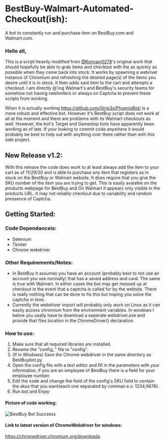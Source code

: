  BestBuy-Walmart-Automated-Checkout(ish):
 =======================================
A bot to constantly run and purchase item on BestBuy.com and Walmart.com. 

### Hello all,

This is a script heavily modified from [@Konyanj0278](https://github.com/Konyanj0278/BestBuy-Automated-Checkout)'s original work that should hopefully be able to grab items and checkout with the as quickly as possible when they come back into stock. It works by spawning a webriver instance of Chromium and refreshing the desired page(s) of the items you desire until it is in stock. It then adds said item to the cart and attempts a checkout. I am directly @'ing Walmart's and BestBuy's security teams for somehow not having ratelimiters or always on Captcha to prevent these scripts from working.

When it is actually working https://github.com/Strip3s/PhoenixBot/ is a more robust and effective bot. However it's BestBuy script does not work at all at the moment and there are problems with its Walmart checkouts as well. However, the bot's Target and Gamestop bots have apparently been working as of late. If your looking to commit code anywhere it would probably be best to help out with anything over there rather than with this side project.

New Release v1.2:
----------------
With this release the code does work to at least always add the item to your cart as of 11/29/20 and is able to purchase any item that registers as in stock on the BestBuy or Walmart website. It does require that you give the SKU number of the item you are trying to get. This is easily avaialbe on the products webpage for BestBuy and On Walmart it appears only visible in the products URL. It may not reliably checkout due to variability and random pressence of Captcha.

Getting Started:
---------------
### Code Dependanceis:
 * Selenium
 * Tkinter
 * Chrome webdriver
 
### Other Requirements/Notes:
- In BestBuy it assumes you have an account (probably best to not use an account you use normally) that has a saved address and card. The same is true with Walmart. In either cases the bot may get messed up at checkout in the event that a captcha is called for by the website. There is really nothing that can be done to fix this but hoping you solve the captcha in time.
- Currently the webdriver import will probably only work on Linux as it can easily access chromium from the environment variables. In windows I belive you usally have to download a seperate webdriver.exe and provide that files location in the ChromeDriver() declaration.

  
### How to use:
1) Make sure that all required libraries are installed.
2) Rename the "config_" file to "config".
3) (If in Windows) Save the Chrome webdriver in the same directory as BestBuybot.py
4) Open the config file with a text editor and fill in the parameters with your information, if you are an employee of BestBuy there is a field for your employee number.
5) Edit the code and change the field of the config's SKU field to contain the skus that you want(each one separated by commas e.x: 1234,9876).
6) Run bot and Enjoy

#### Picture of code working:
 ![BestBuy Bot Succsess](https://user-images.githubusercontent.com/55165705/98168055-df014300-1e9e-11eb-9eeb-f8911be903d2.JPG)


#### Link to latest version of ChromeWebdriver for windows:
https://chromedriver.chromium.org/downloads
